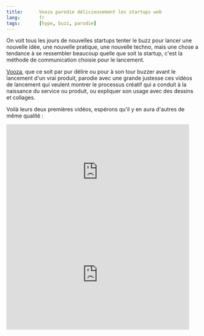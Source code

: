 ```yaml
---
title:      Vooza parodie délicieusement les startups web
lang:       fr
tags:       [hype, buzz, parodie]
---
```


On voit tous les jours de nouvelles startups tenter le buzz pour lancer une nouvelle idée, une nouvelle pratique, une nouvelle techno, mais une chose a tendance à se ressembler beaucoup quelle que soit la startup, c'est la méthode de communication choisie pour le lancement.

[Vooza](http://www.vooza.com/), que ce soit par pur délire ou pour à son tour buzzer avant le lancement d'un vrai produit, parodie avec une grande justesse ces vidéos de lancement qui veulent montrer le processus créatif qui a conduit à la naissance du service ou produit, ou expliquer son usage avec des dessins et collages.

Voilà leurs deux premières vidéos, espérons qu'il y en aura d'autres de même qualité :

<iframe src="http://content.bitsontherun.com/players/ykEIdbyX-DnUnfcRt.html" width="480" height="270" frameborder="0" scrolling="auto"></iframe>

<iframe src="http://content.bitsontherun.com/players/BU56dxOZ-DnUnfcRt.html" width="480" height="270" frameborder="0" scrolling="auto"></iframe>
